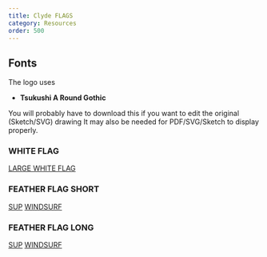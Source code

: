 ```yaml
---
title: Clyde FLAGS
category: Resources
order: 500
---
```

## Fonts
The logo uses
- **Tsukushi A Round Gothic**

You will probably have to download this if you want to edit the original (Sketch/SVG) drawing
It may also be needed for PDF/SVG/Sketch to display properly.

### WHITE FLAG

[LARGE WHITE FLAG](https://numbat70.github.io/clyde/files/clydelogoclyde_white_Flag_3.png)

### FEATHER FLAG SHORT

[SUP](https://numbat70.github.io/clyde/files/CLYDE_SUP_FEATHER_V1.png)
[WINDSURF](https://numbat70.github.io/clyde/files/CLYDE_WINDSURF_FEATHER_V1.png)

### FEATHER FLAG LONG  

[SUP](https://numbat70.github.io/clyde/files/CLYDE_SUP_FEATHER_V2.png)
[WINDSURF](https://numbat70.github.io/clyde/files/CLYDE_WINDSURF_FEATHER_V2.png)




